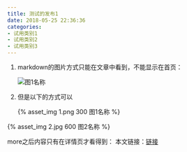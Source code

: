 ```yaml
---
title: 测试的发布1
date: 2018-05-25 22:36:36
categories:
- 试用类别1
- 试用类别2
- 试用类别3
---
```

1. markdown的图片方式只能在文章中看到，不能显示在首页：

    ![图1名称](1.png)
2. 但是以下的方式可以

    {% asset_img 1.png 300 图1名称 %}

<!-- more -->
{% asset_img 2.jpg 600 图2名称 %}

more之后内容只有在详情页才看得到：
本文链接：[链接](/2018/05/测试发布1/)
